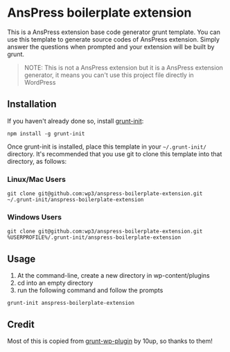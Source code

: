 # AnsPress boilerplate extension

This is a AnsPress extension base code generator grunt template. You can use this template to generate source codes of AnsPress extension.
Simply answer the questions when prompted and your extension will be built by grunt.

> NOTE: This is not a AnsPress extension but it is a AnsPress extension generator, it means you can't use this project file directly in WordPress


[grunt-init]: http://gruntjs.com/project-scaffolding

## Installation
If you haven't already done so, install [grunt-init][]:

```
npm install -g grunt-init
```

Once grunt-init is installed, place this template in your `~/.grunt-init/` directory. It's recommended that you use git to clone this template into that directory, as follows:

### Linux/Mac Users

```
git clone git@github.com:wp3/anspress-boilerplate-extension.git ~/.grunt-init/anspress-boilerplate-extension
```

### Windows Users

```
git clone git@github.com:wp3/anspress-boilerplate-extension.git %USERPROFILE%/.grunt-init/anspress-boilerplate-extension
```

## Usage

1. At the command-line, create a new directory in wp-content/plugins
2. cd into an empty directory
3. run the following command and follow the prompts

```
grunt-init anspress-boilerplate-extension
```

## Credit

Most of this is copied from [grunt-wp-plugin](https://github.com/10up/grunt-wp-plugin) by 10up, so thanks to them!
